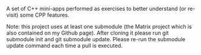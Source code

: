 A set of C++ mini-apps performed as exercises to better understand (or re-visit) some CPP features.

Note: this project uses at least one submodule (the Matrix project which is also contained on my Github page). After cloning it please run git submodule init and git submodule update. Please re-run the submodule update command each time a pull is executed.